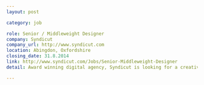 ```yaml
---
layout: post

category: job

role: Senior / Middleweight Designer
company: Syndicut
company_url: http://www.syndicut.com
location: Abingdon, Oxfordshire
closing_date: 31.8.2014
link: http://www.syndicut.com/Jobs/Senior-Middleweight-Designer
detail: Award winning digital agency, Syndicut is looking for a creative senior/middleweight designer to join an established creative team. You will be working closely alongside our skilled technical team to create beautiful and perfectly crafted digital projects.

---
```

